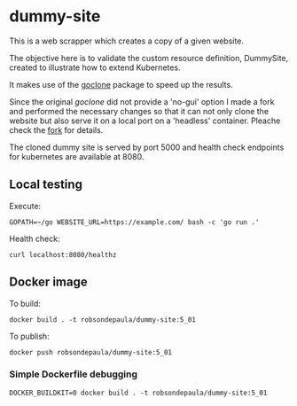 # dummy-site
This is a web scrapper which creates a copy of a given website.

The objective here is to validate the custom resource definition, DummySite, created to illustrate how to extend Kubernetes.

It makes use of the [goclone](https://github.com/imthaghost/goclone) package to speed up the results.

Since the original *goclone* did not provide a 'no-gui' option I made a fork and performed the necessary changes so that it can not only clone the website but also serve it on a local port on a 'headless' container. Pleache check the [fork](https://github.com/robsondepaula/goclone) for details.

The cloned dummy site is served by port 5000 and health check endpoints for kubernetes are available at 8080.

## Local testing
Execute:
```
GOPATH=~/go WEBSITE_URL=https://example.com/ bash -c 'go run .'
```
Health check:
```
curl localhost:8080/healthz
```

## Docker image
To build:
```
docker build . -t robsondepaula/dummy-site:5_01
```
To publish:
```
docker push robsondepaula/dummy-site:5_01
```

### Simple Dockerfile debugging
```
DOCKER_BUILDKIT=0 docker build . -t robsondepaula/dummy-site:5_01
```
